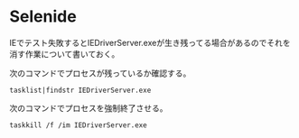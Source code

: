 # Selenide

IEでテスト失敗するとIEDriverServer.exeが生き残ってる場合があるのでそれを消す作業について書いておく。

次のコマンドでプロセスが残っているか確認する。

```none
tasklist|findstr IEDriverServer.exe
```

次のコマンドでプロセスを強制終了させる。

```none
taskkill /f /im IEDriverServer.exe
```
